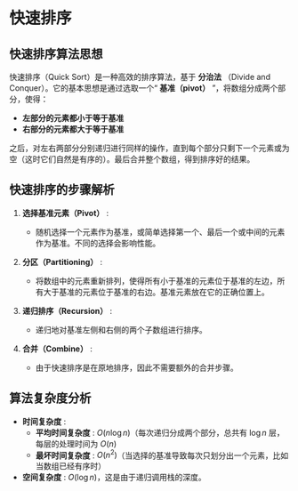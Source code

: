 # 快速排序

## 快速排序算法思想

快速排序（Quick Sort）是一种高效的排序算法，基于 **分治法** （Divide and Conquer）。它的基本思想是通过选取一个“ **基准（pivot）** ”，将数组分成两个部分，使得：

* **左部分的元素都小于等于基准**
* **右部分的元素都大于等于基准**

之后，对左右两部分分别递归进行同样的操作，直到每个部分只剩下一个元素或为空（这时它们自然是有序的）。最后合并整个数组，得到排序好的结果。

## 快速排序的步骤解析

1. **选择基准元素（Pivot）** :

   * 随机选择一个元素作为基准，或简单选择第一个、最后一个或中间的元素作为基准。不同的选择会影响性能。
2. **分区（Partitioning）** :

   * 将数组中的元素重新排列，使得所有小于基准的元素位于基准的左边，所有大于基准的元素位于基准的右边。基准元素放在它的正确位置上。
3. **递归排序（Recursion）** :

   * 递归地对基准左侧和右侧的两个子数组进行排序。
4. **合并（Combine）** :

   * 由于快速排序是在原地排序，因此不需要额外的合并步骤。

## 算法复杂度分析

* **时间复杂度** :
  * **平均时间复杂度** : $O(n\log n)$（每次递归分成两个部分，总共有 $\log n$ 层，每层的处理时间为 $O(n)$
  * **最坏时间复杂度** : $O(n^2)$（当选择的基准导致每次只划分出一个元素，比如当数组已经有序时）
* **空间复杂度** : $O(\log n)$，这是由于递归调用栈的深度。
